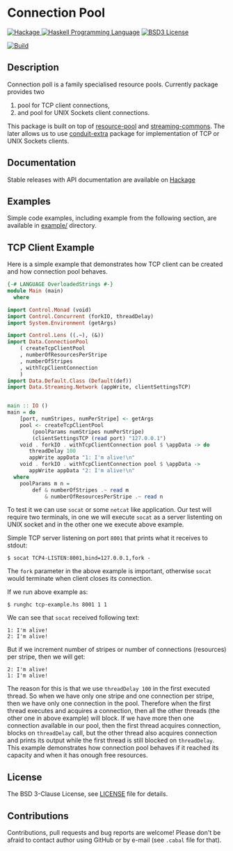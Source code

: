 Connection Pool
===============

[![Hackage](http://img.shields.io/hackage/v/connection-pool.svg)
][Hackage: connection-pool]
[![Haskell Programming Language](https://img.shields.io/badge/language-Haskell-blue.svg)][Haskell.org]
[![BSD3 License](http://img.shields.io/badge/license-BSD3-brightgreen.svg)][tl;dr Legal: BSD3]

[![Build](https://travis-ci.org/trskop/connection-pool.svg)](https://travis-ci.org/trskop/connection-pool)


Description
-----------

Connection poll is a family specialised resource pools. Currently package
provides two

1. pool for TCP client connections,
2. and pool for UNIX Sockets client connections.

This package is built on top of [resource-pool][Hackage: resource-pool] and
[streaming-commons][Hackage: streaming-commons]. The later allows us to use
[conduit-extra][Hackage: conduit-extra] package for implementation of TCP or
UNIX Sockets clients.


Documentation
-------------

Stable releases with API documentation are available on
[Hackage][Hackage: connection-pool]


Examples
--------

Simple code examples, including example from the following section, are
available in [example/](example/) directory.


TCP Client Example
------------------

Here is a simple example that demonstrates how TCP client can be created and
how connection pool behaves.

```haskell
{-# LANGUAGE OverloadedStrings #-}
module Main (main)
  where

import Control.Monad (void)
import Control.Concurrent (forkIO, threadDelay)
import System.Environment (getArgs)

import Control.Lens ((.~), (&))
import Data.ConnectionPool
    ( createTcpClientPool
    , numberOfResourcesPerStripe
    , numberOfStripes
    , withTcpClientConnection
    )
import Data.Default.Class (Default(def))
import Data.Streaming.Network (appWrite, clientSettingsTCP)


main :: IO ()
main = do
    [port, numStripes, numPerStripe] <- getArgs
    pool <- createTcpClientPool
        (poolParams numStripes numPerStripe)
        (clientSettingsTCP (read port) "127.0.0.1")
    void . forkIO . withTcpClientConnection pool $ \appData -> do
       threadDelay 100
       appWrite appData "1: I'm alive!\n"
    void . forkIO . withTcpClientConnection pool $ \appData ->
       appWrite appData "2: I'm alive!\n"
  where
    poolParams m n =
        def & numberOfStripes .~ read m
            & numberOfResourcesPerStripe .~ read n
```

To test it we can use `socat` or some `netcat` like application. Our test will
require two terminals, in one we will execute `socat` as a server listenting on
UNIX socket and in the other one we execute above example.

Simple TCP server listening on port `8001` that prints what it receives to
stdout:

    $ socat TCP4-LISTEN:8001,bind=127.0.0.1,fork -

The `fork` parameter in the above example is important, otherwise `socat` would
terminate when client closes its connection.

If we run above example as:

    $ runghc tcp-example.hs 8001 1 1

We can see that `socat` received following text:

    1: I'm alive!
    2: I'm alive!

But if we increment number of stripes or number of connections (resources) per
stripe, then we will get:

    2: I'm alive!
    1: I'm alive!

The reason for this is that we use `threadDelay 100` in the first executed
thread. So when we have only one stripe and one connection per stripe, then we
have only one connection in the pool. Therefore when the first thread executes
and acquires a connection, then all the other threads (the other one in above
example) will block. If we have more then one connection available in our pool,
then the first thread acquires connection, blocks on `threadDelay` call, but
the other thread also acquires connection and prints its output while the first
thread is still blocked on `threadDelay`. This example demonstrates how
connection pool behaves if it reached its capacity and when it has onough free
resources.


License
-------

The BSD 3-Clause License, see [LICENSE](LICENSE) file for details.


Contributions
-------------

Contributions, pull requests and bug reports are welcome! Please don't be
afraid to contact author using GitHub or by e-mail (see `.cabal` file for
that).



[Hackage: conduit-extra]:
  http://hackage.haskell.org/package/conduit-extra
[Hackage: connection-pool]:
  http://hackage.haskell.org/package/connection-pool
[Hackage: resource-pool]:
  http://hackage.haskell.org/package/resource-pool
[Hackage: streaming-commons]:
  http://hackage.haskell.org/package/streaming-commons
[Haskell.org]:
  http://www.haskell.org
  "The Haskell Programming Language"
[tl;dr Legal: BSD3]:
  https://tldrlegal.com/license/bsd-3-clause-license-%28revised%29
  "BSD 3-Clause License (Revised)"
